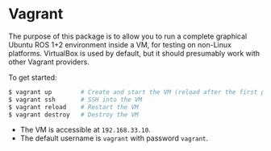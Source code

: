 # Vagrant

The purpose of this package is to allow you to run a complete graphical Ubuntu ROS 1+2 environment inside a VM, for testing on non-Linux platforms. VirtualBox is used by default, but it should presumably work with other Vagrant providers.

To get started:

```sh
$ vagrant up        # Create and start the VM (reload after the first provision to boot into desktop mode)
$ vagrant ssh       # SSH into the VM
$ vagrant reload    # Restart the VM
$ vagrant destroy   # Destroy the VM
```

- The VM is accessible at `192.168.33.10`.
- The default username is `vagrant` with password `vagrant`.
